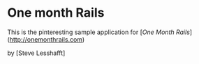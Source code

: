 # One month Rails

This is the pinteresting sample application for
[*One Month Rails*] (http://onemonthrails.com)

by [Steve Lesshafft]
